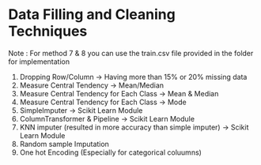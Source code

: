 # Data Filling and Cleaning Techniques
Note : For method 7 & 8 you can use the train.csv file provided in the folder for implementation

1. Dropping Row/Column -> Having more than 15% or 20% missing data <br>
2. Measure Central Tendency -> Mean/Median <br>
3. Measure Central Tendency for Each Class -> Mean & Median<br>
4. Measure Central Tendency for Each Class -> Mode <br>
5. SimpleImputer -> Scikit Learn Module <br>
6. ColumnTransformer & Pipeline -> Scikit Learn Module
7. KNN imputer (resulted in more accuracy than simple imputer) -> Scikit Learn Module <br>
8. Random sample Imputation <br>
9. One hot Encoding (Especially for categorical coluumns)
